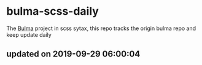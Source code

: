 # bulma-scss-daily

The [Bulma](https://bulma.io/) project in scss sytax, this repo tracks the origin bulma repo and keep update daily

## updated on 2019-09-29 06:00:04
